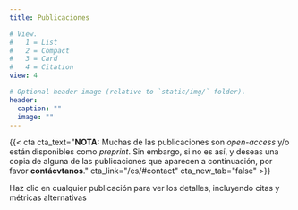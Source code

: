 ```yaml
---
title: Publicaciones

# View.
#   1 = List
#   2 = Compact
#   3 = Card
#   4 = Citation
view: 4

# Optional header image (relative to `static/img/` folder).
header:
  caption: ""
  image: ""
---
```


{{< cta cta_text="<strong>NOTA:</strong> Muchas de las publicaciones son <i>open-access</i> y/o están disponibles como <i>preprint</i>. Sin embargo, si no es así, y deseas una copia de alguna de las publicaciones que aparecen a continuación, por favor <strong>contácvtanos</strong>." cta_link="/es/#contact" cta_new_tab="false" >}}

<span style="color:#FFE680;"><i class="fas fa-caret-right"></i></span> Haz clic en cualquier publicación para ver los detalles, incluyendo citas y métricas alternativas
